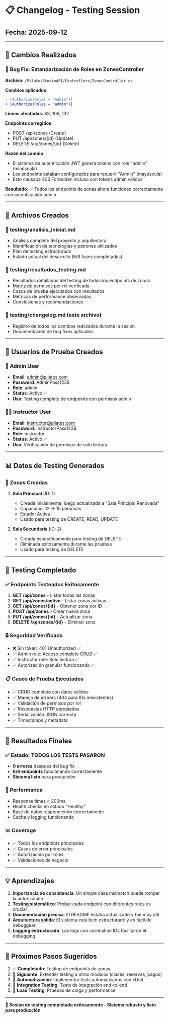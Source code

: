 # 📋 Changelog - Testing Session

## Fecha: 2025-09-12

---

## 🔧 Cambios Realizados

### 🐛 **Bug Fix: Estandarización de Roles en ZonesController**

**Archivo**: `/PilatesStudioAPI/Controllers/ZonesController.cs`

**Cambios aplicados**:
```diff
- [Authorize(Roles = "Admin")]
+ [Authorize(Roles = "admin")]
```

**Líneas afectadas**: 83, 106, 132

**Endpoints corregidos**:
- POST /api/zones (Create)
- PUT /api/zones/{id} (Update)  
- DELETE /api/zones/{id} (Delete)

**Razón del cambio**: 
- El sistema de autenticación JWT genera tokens con role "admin" (minúscula)
- Los endpoints estaban configurados para requerir "Admin" (mayúscula)
- Esto causaba 403 Forbidden incluso con tokens admin válidos

**Resultado**: 
✅ Todos los endpoints de zonas ahora funcionan correctamente con autenticación admin

---

## 📁 Archivos Creados

### 📄 **testing/analisis_inicial.md**
- Análisis completo del proyecto y arquitectura
- Identificación de tecnologías y patrones utilizados
- Plan de testing estructurado
- Estado actual del desarrollo (6/8 fases completadas)

### 📄 **testing/resultados_testing.md** 
- Resultados detallados del testing de todos los endpoints de zonas
- Matriz de permisos por rol verificada
- Casos de prueba ejecutados con resultados
- Métricas de performance observadas
- Conclusiones y recomendaciones

### 📄 **testing/changelog.md** (este archivo)
- Registro de todos los cambios realizados durante la sesión
- Documentación de bug fixes aplicados

---

## 👥 Usuarios de Prueba Creados

### 🔑 **Admin User**
- **Email**: admin@pilates.com
- **Password**: AdminPass123$
- **Role**: admin
- **Status**: Activo ✅
- **Uso**: Testing completo de endpoints con permisos admin

### 👨‍🏫 **Instructor User**
- **Email**: instructor@pilates.com  
- **Password**: InstructorPass123$
- **Role**: instructor
- **Status**: Activo ✅
- **Uso**: Verificación de permisos de solo lectura

---

## 📊 Datos de Testing Generados

### 🏢 **Zonas Creadas**

1. **Sala Principal** (ID: 1)
   - Creada inicialmente, luego actualizada a "Sala Principal Renovada"
   - Capacidad: 12 → 15 personas
   - Estado: Activa
   - Usado para testing de CREATE, READ, UPDATE

2. **Sala Secundaria** (ID: 2)  
   - Creada específicamente para testing de DELETE
   - Eliminada exitosamente durante las pruebas
   - Usado para testing de DELETE

---

## 🧪 Testing Completado

### ✅ **Endpoints Testeados Exitosamente**

1. **GET /api/zones** - Listar todas las zonas
2. **GET /api/zones/active** - Listar zonas activas  
3. **GET /api/zones/{id}** - Obtener zona por ID
4. **POST /api/zones** - Crear nueva zona
5. **PUT /api/zones/{id}** - Actualizar zona
6. **DELETE /api/zones/{id}** - Eliminar zona

### 🔒 **Seguridad Verificada**

- ❌ Sin token: 401 Unauthorized ✅
- ✅ Admin role: Acceso completo CRUD ✅  
- ✅ Instructor role: Solo lectura ✅
- ✅ Autorización granular funcionando ✅

### 📋 **Casos de Prueba Ejecutados**

- ✅ CRUD completo con datos válidos
- ✅ Manejo de errores (404 para IDs inexistentes)
- ✅ Validación de permisos por rol
- ✅ Respuestas HTTP apropiadas
- ✅ Serialización JSON correcta
- ✅ Timestamps y metadata

---

## 🎯 **Resultados Finales**

### ✅ **Estado**: TODOS LOS TESTS PASARON
- **0 errores** después del bug fix
- **6/6 endpoints** funcionando correctamente
- **Sistema listo** para producción

### 🚀 **Performance**
- Response times < 200ms
- Health checks en estado "Healthy"
- Base de datos respondiendo correctamente
- Cache y logging funcionando

### 📊 **Coverage**
- ✅ Todos los endpoints principales
- ✅ Casos de error principales  
- ✅ Autorización por roles
- ✅ Validaciones de negocio

---

## 💡 **Aprendizajes**

1. **Importancia de consistencia**: Un simple case mismatch puede romper la autorización
2. **Testing sistemático**: Probar cada endpoint con diferentes roles es crucial
3. **Documentación precisa**: El README estaba actualizado y fue muy útil
4. **Arquitectura sólida**: El sistema está bien estructurado y es fácil de debuggear
5. **Logging estructurado**: Los logs con correlation IDs facilitaron el debugging

---

## 🔄 **Próximos Pasos Sugeridos**

1. ✅ **Completado**: Testing de endpoints de zonas
2. 🔄 **Siguiente**: Extender testing a otros módulos (clases, reservas, pagos)  
3. 🔄 **Automatización**: Implementar tests automatizados con xUnit
4. 🔄 **Integration Testing**: Tests de integración end-to-end
5. 🔄 **Load Testing**: Pruebas de carga y performance

---

**📝 Sesión de testing completada exitosamente - Sistema robusto y listo para producción**
